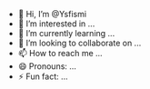 - 👋 Hi, I’m @Ysfismi
- 👀 I’m interested in ...
- 🌱 I’m currently learning ...
- 💞️ I’m looking to collaborate on ...
- 📫 How to reach me ...
- 😄 Pronouns: ...
- ⚡ Fun fact: ...

<!---
Ysfismi/Ysfismi is a ✨ special ✨ repository because its `README.md` (this file) appears on your GitHub profile.
You can click the Preview link to take a look at your changes.
--->
